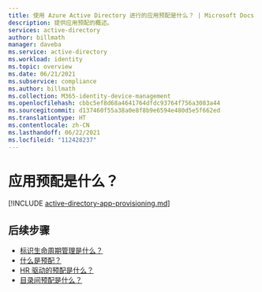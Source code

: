 ```yaml
---
title: 使用 Azure Active Directory 进行的应用预配是什么？ | Microsoft Docs
description: 提供应用预配的概述。
services: active-directory
author: billmath
manager: daveba
ms.service: active-directory
ms.workload: identity
ms.topic: overview
ms.date: 06/21/2021
ms.subservice: compliance
ms.author: billmath
ms.collection: M365-identity-device-management
ms.openlocfilehash: cbbc5ef8d68a4641764dfdc93764f756a3083a44
ms.sourcegitcommit: d137460f55a38a0e8f8b9e6594e480d5e5f662ed
ms.translationtype: HT
ms.contentlocale: zh-CN
ms.lasthandoff: 06/22/2021
ms.locfileid: "112428237"
---
```

# <a name="what-is-app-provisioning"></a>应用预配是什么？

[!INCLUDE [active-directory-app-provisioning.md](../../../includes/active-directory-app-provisioning.md)]


## <a name="next-steps"></a>后续步骤 

- [标识生命周期管理是什么？](what-is-identity-lifecycle-management.md)
- [什么是预配？](what-is-provisioning.md)
- [HR 驱动的预配是什么？](what-is-hr-driven-provisioning.md)
- [目录间预配是什么？](what-is-inter-directory-provisioning.md)